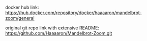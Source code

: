 docker hub link: https://hub.docker.com/repository/docker/haaaaron/mandelbrot-zoom/general

original git repo link with extensive README: https://github.com/Haaaaron/Mandelbrot-Zoom.git